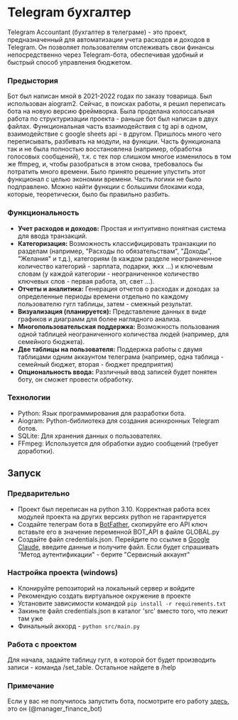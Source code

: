 # Telegram бухгалтер
Telegram Accountant (бухгалтер в телеграме) - это проект, предназначенный для автоматизации учета расходов и доходов в Telegram. Он позволяет пользователям отслеживать свои финансы непосредственно через Telegram-бота, обеспечивая удобный и быстрый способ управления бюджетом.
### Предыстория
Бот был написан мной в 2021-2022 годах по заказу товарища. Был использован aiogram2. Сейчас, в поисках работы,
я решил переписать бота на новую версию фреймворка. Была проделана колоссальная работа по структуризации проекта - раньше бот был написан в двух файлах. Функциональная часть взаимодействия с tg api в одном, взаимодействие с google sheets api - в другом. 
Пришлось много чего переписывать, разбивать на модули, на функции. Часть функционала так и не была полностью восстановлена (например, обработка голосовых сообщений), т.к. с тех пор слишком многое изменилось в том же ffmpeg, и, чтобы разобраться в этом снова, 
требовалось бы потратить много времени. Было принято решение упустить этот функционал с целью экономии времени. Часть логики не было подправлено. Можно найти функции с большими блоками кода, которые, теоретически, было бы правильно разбить.

### Функциональность
- **Учет расходов и доходов:** Простая и интуитивно понятная система для ввода транзакций.
- **Категоризация:** Возможность классифицировать транзакции по разделам (например, "Расходы по обязательствам", "Доходы", "Желания" и т.д.), категориям (в каждом разделе неограниченное количество категорий - зарплата, подарки, жкх ...) и ключевым словам (у каждой категории - неограниченное количество ключевых слов - первая работа, зп, свет ...).
- **Отчеты и аналитика:** Генерация отчетов о расходах и доходах за определенные периоды времени отдельно по каждому пользователю гугл таблицы, затем - смежный результат. 
- **Визуализация (планируется):** Представление данных в виде графиков и диаграмм для более наглядного анализа.
- **Многопользовательская поддержка:** Возможность пользования одной таблицей неограниченного количества людей (например, для семейного бюджета).
- **Две таблицы на пользователя:** Поддержка работы с двумя таблицами одним аккаунтом телеграма (например, одна таблица - семейный бюджет, вторая - бюджет предприятия)
- **Опциональность ввода:** Различный ввод записей будет понятен боту, он сможет провести обработку.

### Технологии
-  Python: Язык программирования для разработки бота.
-  Aiogram: Python-библиотека для создания асинхронных Telegram ботов.
-  SQLite: Для хранения данных о пользователях.
-  FFmpeg: Используется для обработки аудио сообщений (требует доработки).

## Запуск
### Предварительно
- Проект был переписан на python 3.10. Корректная работа всех модулей проекта на других версиях python не гарантируется
- Создайте телеграм бота в [BotFather](https://telegram.me/s/BotFther), скопируйте его API ключ вставьте его в значение переменной BOT_API в файле GLOBAL.py
- Создайте файл credentials.json. Перейдите по ссылке в [Google Claude](https://developers.google.com/workspace/guides/create-project?hl=ru), введите данные и получите файл. Если будет спрашивать "Метод аутентификации" - берите "Сервисный аккаунт"

### Настройка проекта (windows)
- Клонируйте репозиторий на локальный сервер и войдите 
- Рекомендую создать виртуальное окружение в проекте
- Установите зависимости командой `pip install -r requirements.txt`
- Закиньте файл credentials.json в каталог 'src' вместо того, что лежит там уже
- Финальный аккорд - `python src/main.py`

### Работа с проектом
Для начала, задайте таблицу гугл, в которой бот будет производить записи - команда /set_table. Остальное найдете в /help

### Примечание
Если у вас не получилось запустить бота, посмотрите его работу [здесь](https://telegram.me/s/manager_finance_bot), это он (@manager_finance_bot)
